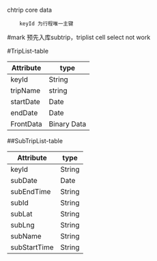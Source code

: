 chtrip core data

```
	keyId 为行程唯一主键
```


#mark
预先入库subtrip，triplist cell select not work


#TripList-table

Attribute|type|
---|---|
keyId|String
tripName|string
startDate|Date
endDate|Date
FrontData|Binary Data


##SubTripList-table

Attribute|type|
---|---|
keyId|String
subDate|Date|
subEndTime|String|
subId|String|
subLat|String|
subLng|String|
subName|String|
subStartTime|String|